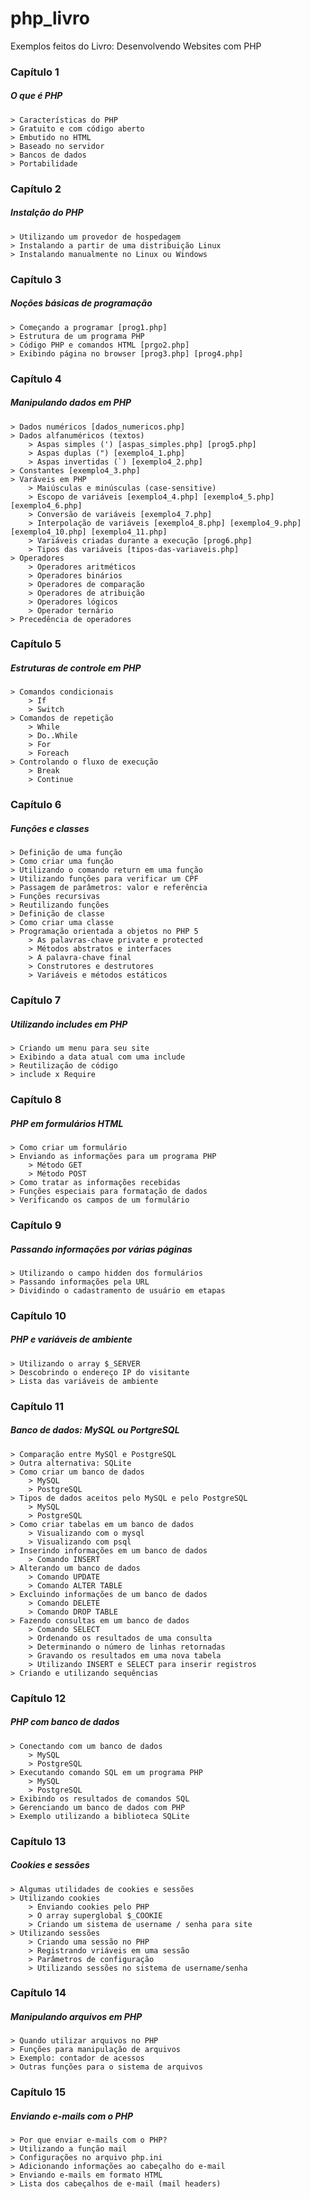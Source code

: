 # php_livro
Exemplos feitos do Livro: Desenvolvendo Websites com PHP

### Capítulo 1
##### O que é PHP
	> Características do PHP
	> Gratuito e com código aberto
	> Embutido no HTML
	> Baseado no servidor
	> Bancos de dados
	> Portabilidade

### Capítulo 2
##### Instalção do PHP
	> Utilizando um provedor de hospedagem
	> Instalando a partir de uma distribuição Linux
	> Instalando manualmente no Linux ou Windows

### Capítulo 3
##### Noções básicas de programação
	> Começando a programar [prog1.php]
	> Estrutura de um programa PHP
	> Código PHP e comandos HTML [prgo2.php]
	> Exibindo página no browser [prog3.php] [prog4.php]

### Capítulo 4
##### Manipulando dados em PHP
	> Dados numéricos [dados_numericos.php]
	> Dados alfanuméricos (textos)
		> Aspas simples (') [aspas_simples.php] [prog5.php]
		> Aspas duplas (") [exemplo4_1.php]
		> Aspas invertidas (`) [exemplo4_2.php]
	> Constantes [exemplo4_3.php]
	> Varáveis em PHP
		> Maiúsculas e minúsculas (case-sensitive)
		> Escopo de variáveis [exemplo4_4.php] [exemplo4_5.php] [exemplo4_6.php]
		> Conversão de variáveis [exemplo4_7.php]
		> Interpolação de variáveis [exemplo4_8.php] [exemplo4_9.php] [exemplo4_10.php] [exemplo4_11.php]
		> Variáveis criadas durante a execução [prog6.php]
		> Tipos das variáveis [tipos-das-variaveis.php]
	> Operadores
		> Operadores aritméticos
		> Operadores binários
		> Operadores de comparação
		> Operadores de atribuição
		> Operadores lógicos
		> Operador ternário
	> Precedência de operadores 

### Capítulo 5
##### Estruturas de controle em PHP
	> Comandos condicionais
		> If
		> Switch
	> Comandos de repetição
		> While
		> Do..While
		> For
		> Foreach
	> Controlando o fluxo de execução
		> Break
		> Continue

### Capítulo 6
##### Funções e classes
	> Definição de uma função
	> Como criar uma função
	> Utilizando o comando return em uma função
	> Utilizando funções para verificar um CPF
	> Passagem de parâmetros: valor e referência
	> Funções recursivas
	> Reutilizando funções
	> Definição de classe
	> Como criar uma classe
	> Programação orientada a objetos no PHP 5
		> As palavras-chave private e protected
		> Métodos abstratos e interfaces
		> A palavra-chave final
		> Construtores e destrutores
		> Variáveis e métodos estáticos

### Capítulo 7
##### Utilizando includes em PHP
	> Criando um menu para seu site
	> Exibindo a data atual com uma include
	> Reutilização de código
	> include x Require	

### Capítulo 8
##### PHP em formulários HTML
	> Como criar um formulário
	> Enviando as informações para um programa PHP
		> Método GET
		> Método POST
	> Como tratar as informações recebidas
	> Funções especiais para formatação de dados
	> Verificando os campos de um formulário

### Capítulo 9
##### Passando informações por várias páginas
	> Utilizando o campo hidden dos formulários
	> Passando informações pela URL
	> Dividindo o cadastramento de usuário em etapas

### Capítulo 10
##### PHP e variáveis de ambiente
	> Utilizando o array $_SERVER
	> Descobrindo o endereço IP do visitante
	> Lista das variáveis de ambiente

### Capítulo 11
##### Banco de dados: MySQL ou PortgreSQL
	> Comparação entre MySQl e PostgreSQL
	> Outra alternativa: SQLite
	> Como criar um banco de dados
		> MySQL
		> PostgreSQL
	> Tipos de dados aceitos pelo MySQL e pelo PostgreSQL
		> MySQL 
		> PostgreSQL
	> Como criar tabelas em um banco de dados
		> Visualizando com o mysql
		> Visualizando com psql
	> Inserindo informações em um banco de dados
		> Comando INSERT
	> Alterando um banco de dados
		> Comando UPDATE
		> Comando ALTER TABLE
	> Excluindo informações de um banco de dados
		> Comando DELETE
		> Comando DROP TABLE
	> Fazendo consultas em um banco de dados
		> Comando SELECT
		> Ordenando os resultados de uma consulta
		> Determinando o número de linhas retornadas
		> Gravando os resultados em uma nova tabela
		> Utilizando INSERT e SELECT para inserir registros
	> Criando e utilizando sequências

### Capítulo 12
##### PHP com banco de dados
	> Conectando com um banco de dados
		> MySQL
		> PostgreSQL
	> Executando comando SQL em um programa PHP
		> MySQL
		> PostgreSQL
	> Exibindo os resultados de comandos SQL
	> Gerenciando um banco de dados com PHP
	> Exemplo utilizando a biblioteca SQLite

### Capítulo 13
##### Cookies e sessões
	> Algumas utilidades de cookies e sessões
	> Utilizando cookies
		> Enviando cookies pelo PHP
		> O array superglobal $_COOKIE
		> Criando um sistema de username / senha para site
	> Utilizando sessões
		> Criando uma sessão no PHP
		> Registrando vriáveis em uma sessão
		> Parâmetros de configuração
		> Utilizando sessões no sistema de username/senha
### Capítulo 14
##### Manipulando arquivos em PHP
	> Quando utilizar arquivos no PHP
	> Funções para manipulação de arquivos
	> Exemplo: contador de acessos
	> Outras funções para o sistema de arquivos

### Capítulo 15
##### Enviando e-mails com o PHP
	> Por que enviar e-mails com o PHP?
	> Utilizando a função mail
	> Configurações no arquivo php.ini
	> Adicionando informações ao cabeçalho do e-mail
	> Enviando e-mails em formato HTML
	> Lista dos cabeçalhos de e-mail (mail headers) 
